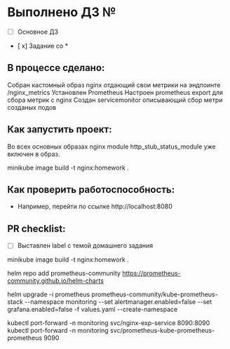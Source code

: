 # Выполнено ДЗ №

 - [ ] Основное ДЗ
 - [ x] Задание со *

## В процессе сделано:
Собран кастомный образ nginx отдающий свои метрики на эндпоинте /nginx_metrics
Установлен Prometheus
Настроен prometheus export для сбора метрик с nginx
Создан servicemonitor описывающий сбор метри созданых подов

## Как запустить проект:
Во всех основных образах nginx module http_stub_status_module уже включен в образ.

minikube image build -t nginx:homework .


## Как проверить работоспособность:
 - Например, перейти по ссылке http://localhost:8080

## PR checklist:
 - [ ] Выставлен label с темой домашнего задания



minikube image build -t nginx:homework .

helm repo add prometheus-community https://prometheus-community.github.io/helm-charts

helm upgrade -i prometheus prometheus-community/kube-prometheus-stack --namespace monitoring --set alertmanager.enabled=false --set grafana.enabled=false -f values.yaml --create-namespace

kubectl port-forward -n monitoring svc/nginx-exp-service 8090:8090
kubectl port-forward -n monitoring svc/prometheus-kube-prometheus-prometheus 9090
